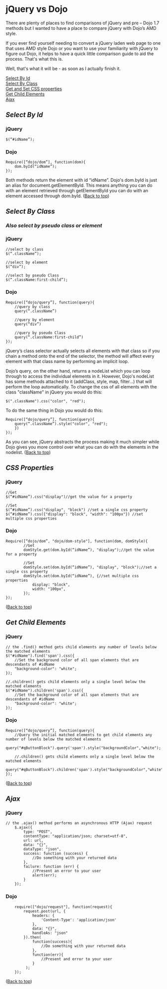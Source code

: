 # jQuery vs Dojo

There are plenty of places to find comparisons of jQuery and pre – Dojo 1.7 methods but I wanted to have a place to compare jQuery with Dojo’s AMD style.

If you ever find yourself needing to convert a jQuery laden web page to one that uses AMD style Dojo or you want to use your familiarity with jQuery to figure out Dojo, it helps to have a quick little comparison guide to aid the process. That's what this is. 

Well, that's what it will be - as soon as I actually finish it.
<a id="top"></a>

[Select By Id](#select-by-id)<br>
[Select By Class](#select-by-class)<br>
[Get and Set CSS properties](#css-properties)<br>
[Get Child Elements](#get-child-elements)<br>
[Ajax](#ajax)<br>

## ***Select By Id***
### jQuery
    $(“#idName”);
### Dojo
    Require([“dojo/dom”], function(dom){
        dom.byId(“idName”);
    });

Both methods return the element with id “idName”. Dojo's dom.byId is just an alias for document.getElementById. This means anything you can do with an element retrieved through getElementById you can do with an element accessed through dom.byId.
([Back to top](#top)) <br>

## ***Select By Class***
### *Also select by pseudo class or element*
### jQuery
    //select by class
    $(“.className”);

    //select by element
    $(“div”);

    //select by pseudo Class
    $(“.className:first-child”);

### Dojo
    Require([“dojo/query”], function(query){
        //query by class
        query(“.className”)

        //query by element
        query(“div”)

        //query by pseudo Class
        query(“.className:first-child”)
    });

jQuery’s class selector actually selects all elements with that class so if you chain a method onto the end of the selector, the method will affect every element with that class name by performing an implicit loop.

Dojo’s query, on the other hand, returns a nodeList which you can loop through to access the individual elements in it. However, Dojo's nodeList has some methods attached to it (addClass, style, map, filter...) that will perform the loop automatically.  To change the css of all elements with the class "className" in jQuery you would do this:

    $(".className").css("color", "red");

To do the same thing in Dojo you would do this:

    Require([“dojo/query”], function(query){
        query(“.className”).style("color", "red");
        })
    });

As you can see, jQuery abstracts the process making it much simpler while Dojo gives you more control over what you can do with the elements in the nodelist.
([Back to top](#top)) <br>

## ***CSS Properties***
### jQuery
    //Get
    $(“#idName”).css("display")//get the value for a property

    //Set
    $(“#idName”).css("display", "block") //set a single css property
    $(“#idName”).css({"display": "block", "width": "100px"}) //set multiple css properties

### Dojo
    Require([“dojo/dom”, "dojo/dom-style"], function(dom, domStyle){
            //Get
            domStyle.get(dom.byId(“idName”), "display");//get the value for a property

            //Set
            domStyle.set(dom.byId(“idName”), "display", "block");//set a single css property
            domStyle.set(dom.byId(“idName”), {//set multiple css properties
                display: "block",
                width: "100px",
            });
    });
([Back to top](#top)) <br>

## ***Get Child Elements***
### jQuery
    // the .find() method gets child elements any number of levels below the matched elements
    $("#idName").find('span').css({
        //Set the background color of all span elements that are descendants of #idName
        "background-color": "white";
    });

    //.children() gets child elements only a single level below the matched elements
    $("#idName").children('span').css({ 
        //Set the background color of all span elements that are descendants of #idName
        "background-color": "white";
    });
### Dojo
    Require([“dojo/query”], function(query){
        //Query the initial matched elements to get child elements any number of levels below the matched elements
        query("#qButtonBlock").query('span').style("backgroundColor","white");

        //.children() gets child elements only a single level below the matched elements
        query("#qButtonBlock").children('span').style("backgroundColor","white");
    });

([Back to top](#top)) <br>

## ***Ajax***
### jQuery
    // the .ajax() method performs an asynchronous HTTP (Ajax) request
        $.ajax({
            type: "POST",
            contentType: "application/json; charset=utf-8",
            url: url,
            data: "{}",
            dataType: "json",
            success: function (success) {
                //Do something with your returned data
            },
            failure: function (err) {
                //Present an error to your user
                alert(err);
            }
        });

### Dojo
        require(["dojo/request"], function(request){
            request.post(url, {
                headers: {
                    'Content-Type': 'application/json'
                },
                data: "{}",
                handleAs: "json"
            }).then(
                function(success){
                    //Do something with your returned data
                },
                function(err){
                    //Present and error to your user
                }
             );
        });

([Back to top](#top)) <br>
